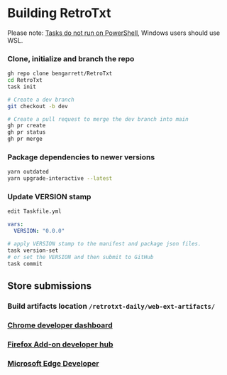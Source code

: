 # Building RetroTxt

Please note: [Tasks do not run on PowerShell](https://github.com/go-task/task/issues/319), Windows users should use WSL.

### Clone, initialize and branch the repo

```sh
gh repo clone bengarrett/RetroTxt
cd RetroTxt
task init
```

```sh
# Create a dev branch
git checkout -b dev
```

```sh
# Create a pull request to merge the dev branch into main
gh pr create
gh pr status
gh pr merge
```

### Package dependencies to newer versions

```sh
yarn outdated
yarn upgrade-interactive --latest
```

### Update VERSION stamp

```sh
edit Taskfile.yml
```

```yml
vars:
  VERSION: "0.0.0"
```

```sh
# apply VERSION stamp to the manifest and package json files.
task version-set
# or set the VERSION and then submit to GitHub
task commit
```

## Store submissions

### Build artifacts location `/retrotxt-daily/web-ext-artifacts/`

### [Chrome developer dashboard](https://chrome.google.com/webstore/devconsole/g00502785627994558074?hl=en_GB)

### [Firefox Add-on developer hub](https://addons.mozilla.org/en-US/developers/addons)

### [Microsoft Edge Developer](https://developer.microsoft.com/en-us/microsoft-edge/extensions)
